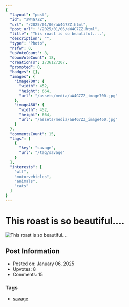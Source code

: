 ```yaml
---
{
  "layout": "post",
  "id": "aW4G7ZZ",
  "url": "/2025/01/06/aW4G7ZZ.html",
  "post_url": "/2025/01/06/aW4G7ZZ.html",
  "title": "This roast is so beautiful....",
  "description": "",
  "type": "Photo",
  "nsfw": 0,
  "upVoteCount": 8,
  "downVoteCount": 18,
  "creationTs": 1736127207,
  "promoted": 0,
  "badges": [],
  "images": {
    "image700": {
      "width": 452,
      "height": 664,
      "url": "/assets/media/aW4G7ZZ_image700.jpg"
    },
    "image460": {
      "width": 452,
      "height": 664,
      "url": "/assets/media/aW4G7ZZ_image460.jpg"
    }
  },
  "commentsCount": 15,
  "tags": [
    {
      "key": "savage",
      "url": "/tag/savage"
    }
  ],
  "interests": [
    "wtf",
    "motorvehicles",
    "animals",
    "cats"
  ]
}
---
```


# This roast is so beautiful....

![This roast is so beautiful....](/assets/media/aW4G7ZZ_image700.jpg)

## Post Information

- Posted on: January 06, 2025
- Upvotes: 8
- Comments: 15

### Tags

- [savage](/tag/savage)
